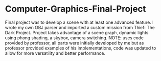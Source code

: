 # Computer-Graphics-Final-Project
Final project was to develop a scene with at least one advanced feature. I wrote my own OBJ parser and imported a custom mission from Thief: The Dark Project.
Project takes advantage of a scene graph, dynamic lights using phong shading, a skybox, camera switching.
NOTE: uses code provided by professor, all parts were initially developed by me but as professor provided examples of his implementations, code was updated to allow for more versatility and better performance.
